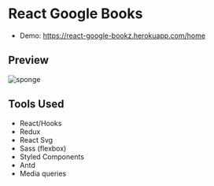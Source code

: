 # React Google Books
- Demo: https://react-google-bookz.herokuapp.com/home

## Preview
![sponge](https://user-images.githubusercontent.com/48876996/72286269-3c04e180-365e-11ea-8f51-94b2e2c37c66.JPG)


## Tools Used
- React/Hooks
- Redux
- React Svg
- Sass (flexbox)
- Styled Components
- Antd
- Media queries


